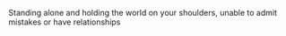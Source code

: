 Standing alone and holding the world on your shoulders, unable to admit mistakes or have relationships 